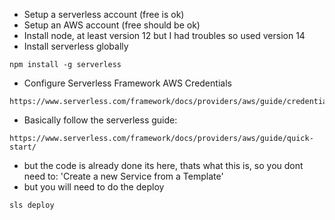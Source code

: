 - Setup a serverless account (free is ok)
- Setup an AWS account (free should be ok)
- Install node, at least version 12 but I had troubles so used version 14
- Install serverless globally
```
npm install -g serverless
```
- Configure Serverless Framework AWS Credentials
```
https://www.serverless.com/framework/docs/providers/aws/guide/credentials/
```
- Basically follow the serverless guide:
```
https://www.serverless.com/framework/docs/providers/aws/guide/quick-start/
```
- but the code is already done its here, thats what this is, so you dont need to: 'Create a new Service from a Template'
- but you will need to do the deploy
```
sls deploy
```